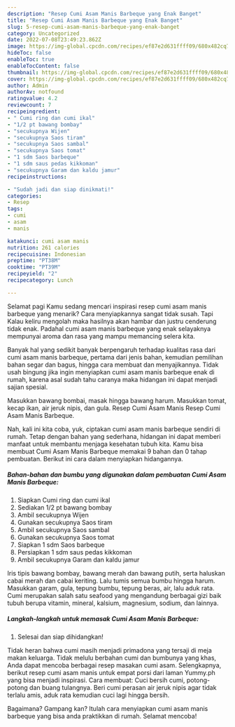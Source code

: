 ```yaml
---
description: "Resep Cumi Asam Manis Barbeque yang Enak Banget"
title: "Resep Cumi Asam Manis Barbeque yang Enak Banget"
slug: 5-resep-cumi-asam-manis-barbeque-yang-enak-banget
category: Uncategorized
date: 2022-07-08T23:49:23.862Z
image: https://img-global.cpcdn.com/recipes/ef87e2d631ffff09/680x482cq70/cumi-asam-manis-barbeque-foto-resep-utama.jpg
hideToc: false
enableToc: true
enableTocContent: false
thumbnail: https://img-global.cpcdn.com/recipes/ef87e2d631ffff09/680x482cq70/cumi-asam-manis-barbeque-foto-resep-utama.jpg
cover: https://img-global.cpcdn.com/recipes/ef87e2d631ffff09/680x482cq70/cumi-asam-manis-barbeque-foto-resep-utama.jpg
author: Admin
authorAv: notfound
ratingvalue: 4.2
reviewcount: 7
recipeingredient:
- " Cumi ring dan cumi ikal"
- "1/2 pt bawang bombay"
- "secukupnya Wijen"
- "secukupnya Saos tiram"
- "secukupnya Saos sambal"
- "secukupnya Saos tomat"
- "1 sdm Saos barbeque"
- "1 sdm saus pedas kikkoman"
- "secukupnya Garam dan kaldu jamur"
recipeinstructions:

- "Sudah jadi dan siap dinikmati!"
categories:
- Resep
tags:
- cumi
- asam
- manis

katakunci: cumi asam manis 
nutrition: 261 calories
recipecuisine: Indonesian
preptime: "PT38M"
cooktime: "PT39M"
recipeyield: "2"
recipecategory: Lunch

---
```



Selamat pagi Kamu sedang mencari inspirasi resep cumi asam manis barbeque yang menarik? Cara menyiapkannya sangat tidak susah. Tapi Kalau keliru mengolah maka hasilnya akan hambar dan justru cenderung tidak enak. Padahal cumi asam manis barbeque yang enak selayaknya mempunyai aroma dan rasa yang mampu memancing selera kita.


Banyak hal yang sedikit banyak berpengaruh terhadap kualitas rasa dari cumi asam manis barbeque, pertama dari jenis bahan, kemudian pemilihan bahan segar dan bagus, hingga cara membuat dan menyajikannya. Tidak usah bingung jika ingin menyiapkan cumi asam manis barbeque enak di rumah, karena asal sudah tahu caranya maka hidangan ini dapat menjadi sajian spesial.

Masukkan bawang bombai, masak hingga bawang harum. Masukkan tomat, kecap ikan, air jeruk nipis, dan gula. Resep Cumi Asam Manis Resep Cumi Asam Manis Barbeque.


Nah, kali ini kita coba, yuk, ciptakan cumi asam manis barbeque sendiri di rumah. Tetap dengan bahan yang sederhana, hidangan ini dapat memberi manfaat untuk membantu menjaga kesehatan tubuh kita. Kamu bisa membuat Cumi Asam Manis Barbeque memakai 9 bahan dan 0 tahap pembuatan. Berikut ini cara dalam menyiapkan hidangannya.

<!--inarticleads1-->

##### Bahan-bahan dan bumbu yang digunakan dalam pembuatan Cumi Asam Manis Barbeque:

1. Siapkan  Cumi ring dan cumi ikal
1. Sediakan 1/2 pt bawang bombay
1. Ambil secukupnya Wijen
1. Gunakan secukupnya Saos tiram
1. Ambil secukupnya Saos sambal
1. Gunakan secukupnya Saos tomat
1. Siapkan 1 sdm Saos barbeque
1. Persiapkan 1 sdm saus pedas kikkoman
1. Ambil secukupnya Garam dan kaldu jamur


Iris tipis bawang bombay, bawang merah dan bawang putih, serta haluskan cabai merah dan cabai keriting. Lalu tumis semua bumbu hingga harum. Masukkan garam, gula, tepung bumbu, tepung beras, air, lalu aduk rata. Cumi merupakan salah satu seafood yang mengandung berbagai gizi baik tubuh berupa vitamin, mineral, kalsium, magnesium, sodium, dan lainnya. 

<!--inarticleads2-->

##### Langkah-langkah untuk memasak Cumi Asam Manis Barbeque:


1. Selesai dan siap dihidangkan!

Tidak heran bahwa cumi masih menjadi primadona yang tersaji di meja makan keluarga. Tidak melulu berbahan cumi dan bumbunya yang khas, Anda dapat mencoba berbagai resep masakan cumi asam. Selengkapnya, berikut resep cumi asam manis untuk empat porsi dari laman Yummy.ph yang bisa menjadi inspirasi. Cara membuat: Cuci bersih cumi, potong-potong dan buang tulangnya. Beri cumi perasan air jeruk nipis agar tidak terlalu amis, aduk rata kemudian cuci lagi hingga bersih. 

Bagaimana? Gampang kan? Itulah cara menyiapkan cumi asam manis barbeque yang bisa anda praktikkan di rumah. Selamat mencoba!
